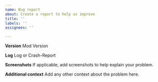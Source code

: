 ```yaml
---
name: Bug report
about: Create a report to help us improve
title: ''
labels: ''
assignees: ''

---
```


**Version**
Mod Version

**Log**
Log or Crash-Report

**Screenshots**
If applicable, add screenshots to help explain your problem.

**Additional context**
Add any other context about the problem here.
